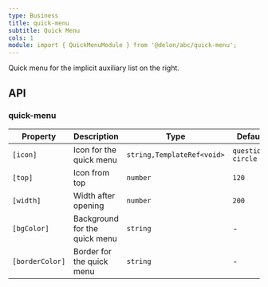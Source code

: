 ```yaml
---
type: Business
title: quick-menu
subtitle: Quick Menu
cols: 1
module: import { QuickMenuModule } from '@delon/abc/quick-menu';
---
```


Quick menu for the implicit auxiliary list on the right.

## API

### quick-menu

| Property | Description | Type | Default |
|----------|-------------|------|---------|
| `[icon]` | Icon for the quick menu | `string,TemplateRef<void>` | `question-circle` |
| `[top]` | Icon from top | `number` | `120` |
| `[width]` | Width after opening | `number` | `200` |
| `[bgColor]` | Background for the quick menu | `string` | - |
| `[borderColor]` | Border for the quick menu | `string` | - |
